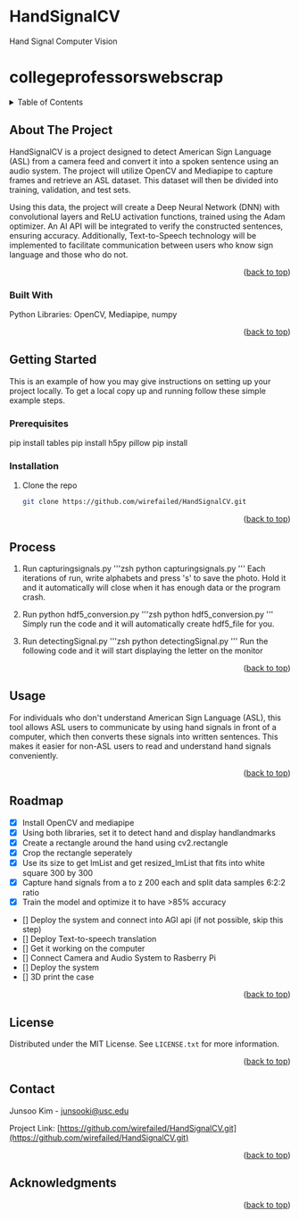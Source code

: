 # HandSignalCV
Hand Signal Computer Vision
# collegeprofessorswebscrap

<!-- Improved compatibility of back to top link: See: https://github.com/othneildrew/Best-README-Template/pull/73 -->
<a name="readme-top"></a>
<!--
*** Thanks for checking out the Best-README-Template. If you have a suggestion
*** that would make this better, please fork the repo and create a pull request
*** or simply open an issue with the tag "enhancement".
*** Don't forget to give the project a star!
*** Thanks again! Now go create something AMAZING! :D
-->


<!-- TABLE OF CONTENTS -->
<details>
  <summary>Table of Contents</summary>
  <ol>
    <li>
      <a href="#about-the-project">About The Project</a>
      <ul>
        <li><a href="#built-with">Built With</a></li>
      </ul>
    </li>
    <li>
      <a href="#getting-started">Getting Started</a>
      <ul>
        <li><a href="#prerequisites">Prerequisites</a></li>
        <li><a href="#installation">Installation</a></li>
      </ul>
    </li>
    <li><a href="#process">Process</a></li>
    <li><a href="#usage">Usage</a></li>
    <li><a href="#roadmap">Roadmap</a></li>
    <li><a href="#license">License</a></li>
    <li><a href="#contact">Contact</a></li>
    <li><a href="#acknowledgments">Acknowledgments</a></li>
  </ol>
</details>



<!-- ABOUT THE PROJECT -->
## About The Project

HandSignalCV is a project designed to detect American Sign Language (ASL) from a camera feed and convert it into a spoken sentence using an audio system. The project will utilize OpenCV and Mediapipe to capture frames and retrieve an ASL dataset. This dataset will then be divided into training, validation, and test sets.

Using this data, the project will create a Deep Neural Network (DNN) with convolutional layers and ReLU activation functions, trained using the Adam optimizer. An AI API will be integrated to verify the constructed sentences, ensuring accuracy. Additionally, Text-to-Speech technology will be implemented to facilitate communication between users who know sign language and those who do not.


<p align="right">(<a href="#readme-top">back to top</a>)</p>



### Built With

Python
Libraries: OpenCV, Mediapipe, numpy

<p align="right">(<a href="#readme-top">back to top</a>)</p>


<!-- GETTING STARTED -->
## Getting Started

This is an example of how you may give instructions on setting up your project locally.
To get a local copy up and running follow these simple example steps.

### Prerequisites

pip install tables
pip install h5py pillow
pip install 

### Installation

1. Clone the repo
   ```zsh
   git clone https://github.com/wirefailed/HandSignalCV.git
   ```

<p align="right">(<a href="#readme-top">back to top</a>)</p>

## Process

1. Run capturingsignals.py
    '''zsh
    python capturingsignals.py
    '''
    Each iterations of run, write alphabets and press 's' to save the photo. Hold it and it automatically will close when it has enough data or the program crash.

2. Run python hdf5_conversion.py
    '''zsh
    python hdf5_conversion.py
    '''
    Simply run the code and it will automatically create hdf5_file for you.
  
3. Run detectingSignal.py
    '''zsh
    python detectingSignal.py
    '''
    Run the following code and it will start displaying the letter on the monitor
<p align="right">(<a href="#readme-top">back to top</a>)</p>

<!-- USAGE EXAMPLES -->
## Usage
For individuals who don't understand American Sign Language (ASL), this tool allows ASL users to communicate by using hand signals in front of a computer, which then converts these signals into written sentences. This makes it easier for non-ASL users to read and understand hand signals conveniently.

<p align="right">(<a href="#readme-top">back to top</a>)</p>



<!-- ROADMAP -->
## Roadmap

- [x] Install OpenCV and mediapipe
- [x] Using both libraries, set it to detect hand and display handlandmarks
- [x] Create a rectangle around the hand using cv2.rectangle
- [x] Crop the rectangle seperately
- [x] Use its size to get lmList and get resized_lmList that fits into white square 300 by 300
- [x] Capture hand signals from a to z 200 each and split data samples 6:2:2 ratio
- [x] Train the model and optimize it to have >85% accuracy
- [] Deploy the system and connect into AGI api (if not possible, skip this step)
- [] Deploy Text-to-speech translation
- [] Get it working on the computer
- [] Connect Camera and Audio System to Rasberry Pi
- [] Deploy the system
- [] 3D print the case

<p align="right">(<a href="#readme-top">back to top</a>)</p>

<!-- LICENSE -->
## License

Distributed under the MIT License. See `LICENSE.txt` for more information.

<p align="right">(<a href="#readme-top">back to top</a>)</p>



<!-- CONTACT -->
## Contact

Junsoo Kim - junsooki@usc.edu

Project Link: [https://github.com/wirefailed/HandSignalCV.git](https://github.com/wirefailed/HandSignalCV.git)

<p align="right">(<a href="#readme-top">back to top</a>)</p>



<!-- ACKNOWLEDGMENTS -->
## Acknowledgments

<p align="right">(<a href="#readme-top">back to top</a>)</p>



